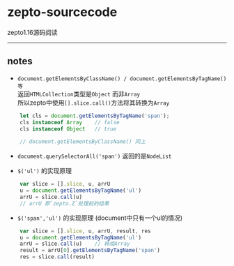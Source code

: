 # zepto-sourcecode
zepto1.16源码阅读
**************************

## notes

- `document.getElementsByClassName() / document.getElementsByTagName()等` 	
	返回`HTMLCollection`类型是`Object` 而非`Array`		 
	所以zepto中使用`[].slice.call()`方法将其转换为`Array`		
			
```js
	let cls = document.getElementsByTagName('span');
	cls instanceof Array	// false
	cls instanceof Object	// true
	
	// document.getElementsByClassName() 同上
```

- `document.querySelectorAll('span')`
	返回的是`NodeList`

- `$('ul')` 的实现原理 
```js
	var slice = [].slice, u, arrU
	u = document.getElementsByTagName('ul')
	arrU = slice.call(u)
	// arrU 即`zepto.Z`处理前的结果
```			

- `$('span','ul')` 的实现原理 (document中只有一个ul的情况)
```js
	var slice = [].slice, u, arrU, result, res
	u = document.getElementsByTagName('ul')
	arrU = slice.call(u)	// 转成Array
	result = arrU[0].getElementsByTagName('span')
	res = slice.call(result)
```
